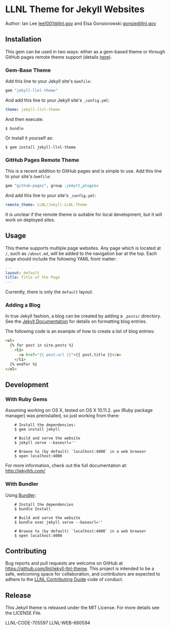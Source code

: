 # LLNL Theme for Jekyll Websites

Author: Ian Lee <lee1001@llnl.gov> and Elsa Gonsiorowski <gonsie@llnl.gov>

## Installation

This gem can be used in two ways: either as a gem-based theme or through GitHub pages remote theme support (details [here](https://github.com/blog/2464-use-any-theme-with-github-pages)).

### Gem-Base Theme

Add this line to your Jekyll site's `Gemfile`:

```ruby
gem "jekyll-llnl-theme"
```

And add this line to your Jekyll site's `_config.yml`:

```yaml
theme: jekyll-llnl-theme
```

And then execute:

    $ bundle

Or install it yourself as:

    $ gem install jekyll-llnl-theme

### GitHub Pages Remote Theme

This is a recent addition to GitHub pages and is simple to use.
Add this line to your site's `Gemfile`:

``` ruby
gem "github-pages", group :jekyll_plugins
```

And add this line to your site's `_config.yml`:

``` yaml
remote_theme: LLNL/Jekyll-LLNL-Theme
```

It is unclear if the remote theme is suitable for local development, but it will work on deployed sites.

## Usage

This theme supports multiple page websites.
Any page which is located at `/`, such as `/about.md`, will be added to the navigation bar at the top.
Each page should include the following YAML front matter:

```yaml
---
layout: default
title: Title of the Page
---
```

Currently, there is only the `default` layout.

### Adding a Blog

In true Jekyll fashion, a blog can be created by adding a `_posts/` directory.
See the [Jekyll Documentation](https://jekyllrb.com/docs/posts/) for details on formatting blog entries.

The following code is an example of how to create a list of blog entries:

```html
<ul>
  {% for post in site.posts %}
    <li>
      <a href="{{ post.url }}">{{ post.title }}</a>
    </li>
  {% endfor %}
</ul>
```

## Development

### With Ruby Gems

Assuming working on OS X, tested on OS X 10.11.2. `gem` (Ruby package manager)
was preinstalled, so just working from there:

```shell
    # Install the dependencies:
    $ gem install jekyll

    # Build and serve the website
    $ jekyll serve --baseurl=''

    # Browse to (by default) `localhost:4000` in a web browser
    $ open localhost:4000
```

For more information, check out the full documentation at: http://jekyllrb.com/

### With Bundler

Using [Bundler](https://bundler.io):

```shell
    # Install the dependencies
    $ bundle Install

    # Build and serve the website
    $ bundle exec jekyll serve --baseurl=''

    # Browse to (by default) `localhost:4000` in a web browser
    $ open localhost:4000
```

## Contributing

Bug reports and pull requests are welcome on GitHub at https://github.com/llnl/jekyll-llnl-theme.
This project is intended to be a safe, welcoming space for collaboration, and contributors are expected to adhere to the [LLNL Contributing Guide](https://github.com/LLNL/open-source-guidelines/blob/master/CONTRIBUTING.md) code of conduct.

## Release

This Jekyll theme is released under the MIT License. For more details see the
LICENSE File.

LLNL-CODE-705597
LLNL-WEB-680594
